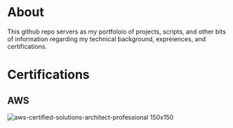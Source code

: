 # About
This github repo servers as my portfoloio of projects, scripts, and other bits of information regarding my technical background, expreiences, and certifications.

# Certifications
## AWS
![aws-certified-solutions-architect-professional 150x150](https://github.com/jonlake5/portfolio/assets/5898917/813047ac-2122-4b25-b15c-49b334777f75)
